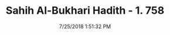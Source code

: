 ---
title        : "Sahih Al-Bukhari Hadith - 1. 758"
date         : 7/25/2018 1:51:32 PM
draft        : false
type         : "hadith"
layout       : "hadith"
BookCode     : "SHB"
VolumeNumber : "1"
HadithNumber : "758"
categories  :  ["Prayer Characteristics-Keeping the back straight in bowing"]
tags  :  ["Al Bara"]
---
